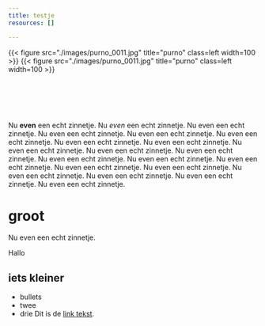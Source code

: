 ```yaml
---
title: testje
resources: []

---
```


{{< figure src="./images/purno_0011.jpg"  title="purno" class=left width=100 >}} {{< figure src="./images/purno_0011.jpg"  title="purno" class=left width=100 >}} 

<br><br>
<br>
<br>

Nu **even** een echt zinnetje.  Nu *even* een echt zinnetje. 
Nu even een echt zinnetje. Nu even een echt zinnetje. Nu even een echt zinnetje. Nu even een echt zinnetje. Nu even een echt zinnetje. Nu even een echt zinnetje. Nu even een echt zinnetje. Nu even een echt zinnetje. Nu even een echt zinnetje. Nu even een echt zinnetje. Nu even een echt zinnetje. Nu even een echt zinnetje. Nu even een echt zinnetje. Nu even een echt zinnetje. Nu even een echt zinnetje. Nu even een echt zinnetje. Nu even een echt zinnetje. Nu even een echt zinnetje. 



# groot

Nu even een echt zinnetje. 

Hallo

## iets kleiner

- bullets
- twee 
- drie
Dit is de [link tekst](https://zalando.com).
